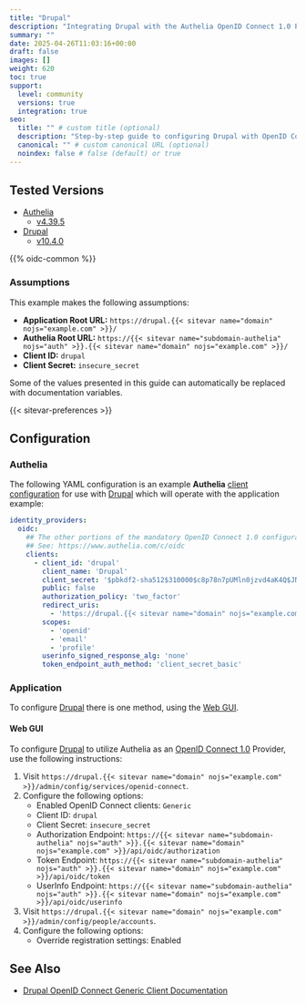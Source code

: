 ```yaml
---
title: "Drupal"
description: "Integrating Drupal with the Authelia OpenID Connect 1.0 Provider."
summary: ""
date: 2025-04-26T11:03:16+00:00
draft: false
images: []
weight: 620
toc: true
support:
  level: community
  versions: true
  integration: true
seo:
  title: "" # custom title (optional)
  description: "Step-by-step guide to configuring Drupal with OpenID Connect 1.0 for secure SSO. Enhance your login flow using Authelia’s modern identity management."
  canonical: "" # custom canonical URL (optional)
  noindex: false # false (default) or true
---
```


## Tested Versions

- [Authelia]
  - [v4.39.5](https://github.com/authelia/authelia/releases/tag/v4.39.5)
- [Drupal]
  - [v10.4.0](https://www.drupal.org/project/drupal/releases/10.4.0)

{{% oidc-common %}}

### Assumptions

This example makes the following assumptions:

- __Application Root URL:__ `https://drupal.{{< sitevar name="domain" nojs="example.com" >}}/`
- __Authelia Root URL:__ `https://{{< sitevar name="subdomain-authelia" nojs="auth" >}}.{{< sitevar name="domain" nojs="example.com" >}}/`
- __Client ID:__ `drupal`
- __Client Secret:__ `insecure_secret`

Some of the values presented in this guide can automatically be replaced with documentation variables.

{{< sitevar-preferences >}}

## Configuration

### Authelia

The following YAML configuration is an example __Authelia__ [client configuration] for use with [Drupal] which will
operate with the application example:

```yaml {title="configuration.yml"}
identity_providers:
  oidc:
    ## The other portions of the mandatory OpenID Connect 1.0 configuration go here.
    ## See: https://www.authelia.com/c/oidc
    clients:
      - client_id: 'drupal'
        client_name: 'Drupal'
        client_secret: '$pbkdf2-sha512$310000$c8p78n7pUMln0jzvd4aK4Q$JNRBzwAo0ek5qKn50cFzzvE9RXV88h1wJn5KGiHrD0YKtZaR/nCb2CJPOsKaPK0hjf.9yHxzQGZziziccp6Yng'  # The digest of 'insecure_secret'.
        public: false
        authorization_policy: 'two_factor'
        redirect_uris:
          - 'https://drupal.{{< sitevar name="domain" nojs="example.com" >}}/openid-connect/generic'
        scopes:
          - 'openid'
          - 'email'
          - 'profile'
        userinfo_signed_response_alg: 'none'
        token_endpoint_auth_method: 'client_secret_basic'
```

### Application

To configure [Drupal] there is one method, using the [Web GUI](#web-gui).

#### Web GUI

To configure [Drupal] to utilize Authelia as an [OpenID Connect 1.0] Provider, use the following instructions:

1. Visit `https://drupal.{{< sitevar name="domain" nojs="example.com" >}}/admin/config/services/openid-connect`.
2. Configure the following options:
   - Enabled OpenID Connect clients: `Generic`
   - Client ID: `drupal`
   - Client Secret: `insecure_secret`
   - Authorization Endpoint: `https://{{< sitevar name="subdomain-authelia" nojs="auth" >}}.{{< sitevar name="domain" nojs="example.com" >}}/api/oidc/authorization`
   - Token Endpoint: `https://{{< sitevar name="subdomain-authelia" nojs="auth" >}}.{{< sitevar name="domain" nojs="example.com" >}}/api/oidc/token`
   - UserInfo Endpoint: `https://{{< sitevar name="subdomain-authelia" nojs="auth" >}}.{{< sitevar name="domain" nojs="example.com" >}}/api/oidc/userinfo`
3. Visit `https://drupal.{{< sitevar name="domain" nojs="example.com" >}}/admin/config/people/accounts`.
4. Configure the following options:
   - Override registration settings: Enabled

## See Also

- [Drupal OpenID Connect Generic Client Documentation](https://www.drupal.org/node/2274339#toc-5)

[Authelia]: https://www.authelia.com
[Drupal]: https://new.drupal.org/home
[OpenID Connect 1.0]: ../../../openid-connect/introduction.md
[client configuration]: ../../../../configuration/identity-providers/openid-connect/clients.md
